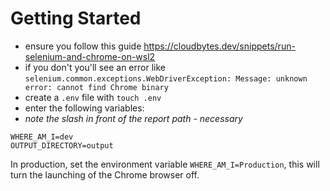 # Getting Started

* ensure you follow this guide <https://cloudbytes.dev/snippets/run-selenium-and-chrome-on-wsl2>
* if you don't you'll see an error like `selenium.common.exceptions.WebDriverException: Message: unknown error: cannot find Chrome binary`
* create a `.env` file with `touch .env`
* enter the following variables:
* *note the slash in front of the report path - necessary*

```text
WHERE_AM_I=dev
OUTPUT_DIRECTORY=output
```

In production, set the environment variable `WHERE_AM_I=Production`, this will turn the launching of the Chrome browser off.
